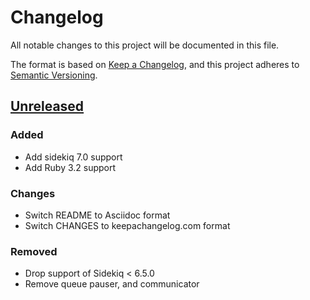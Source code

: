 # Changelog

All notable changes to this project will be documented in this file.

The format is based on [Keep a Changelog](https://keepachangelog.com/en/1.1.0/),
and this project adheres to [Semantic Versioning](https://semver.org/spec/v2.0.0.html).


## [Unreleased]

### Added

- Add sidekiq 7.0 support
- Add Ruby 3.2 support


### Changes

- Switch README to Asciidoc format
- Switch CHANGES to keepachangelog.com format


### Removed

- Drop support of Sidekiq < 6.5.0
- Remove queue pauser, and communicator


[unreleased]: https://github.com/ixti/sidekiq-throttled/compare/v0.16.1...main
